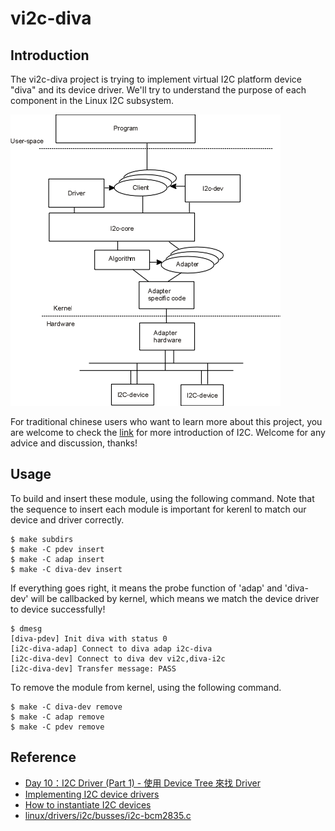 # vi2c-diva

## Introduction

The vi2c-diva project is trying to implement virtual I2C platform device "diva" and its device
driver. We'll try to understand the purpose of each component in the Linux I2C subsystem.

![](misc/linux-i2c-subsystem.png)

For traditional chinese users who want to learn more about this project, you
are welcome to check the [link](https://hackmd.io/@RinHizakura/BJDTZnUsF) for more
introduction of I2C. Welcome for any advice and discussion, thanks!

## Usage

To build and insert these module, using the following command. Note that the sequence to
insert each module is important for kerenl to match our device and driver correctly.

```
$ make subdirs
$ make -C pdev insert
$ make -C adap insert
$ make -C diva-dev insert
```

If everything goes right, it means the probe function of 'adap' and 'diva-dev' will be
callbacked by kernel, which means we match the device driver to device successfully!

```
$ dmesg
[diva-pdev] Init diva with status 0
[i2c-diva-adap] Connect to diva adap i2c-diva
[i2c-diva-dev] Connect to diva dev vi2c,diva-i2c
[i2c-diva-dev] Transfer message: PASS
```

To remove the module from kernel, using the following command.

```
$ make -C diva-dev remove
$ make -C adap remove
$ make -C pdev remove
```

## Reference
* [Day 10：I2C Driver (Part 1) - 使用 Device Tree 來找 Driver](https://ithelp.ithome.com.tw/articles/10244211)
* [Implementing I2C device drivers](https://www.kernel.org/doc/html/latest/i2c/writing-clients.html)
* [How to instantiate I2C devices](https://www.kernel.org/doc/html/latest/i2c/instantiating-devices.html)
* [linux/drivers/i2c/busses/i2c-bcm2835.c](https://github.com/torvalds/linux/blob/master/drivers/i2c/busses/i2c-bcm2835.c)

